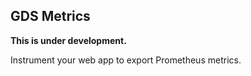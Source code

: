 ## GDS Metrics

**This is under development.**

Instrument your web app to export Prometheus metrics.
